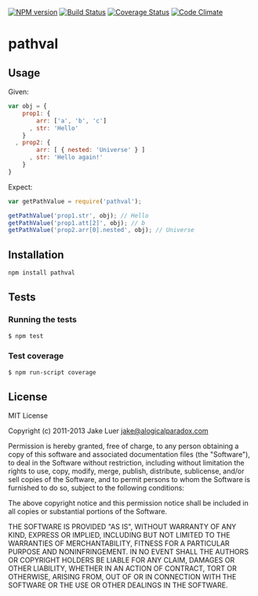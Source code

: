 [![NPM version](https://badge.fury.io/js/pathval.png)](http://badge.fury.io/js/pathval)
[![Build Status](https://secure.travis-ci.org/vesln/pathval.png)](http://travis-ci.org/vesln/pathval)
[![Coverage Status](https://coveralls.io/repos/vesln/pathval/badge.png?branch=master)](https://coveralls.io/r/vesln/pathval?branch=master)
[![Code Climate](https://codeclimate.com/github/vesln/pathval.png)](https://codeclimate.com/github/vesln/pathval)

# pathval

## Usage

Given:

```js
var obj = {
    prop1: {
        arr: ['a', 'b', 'c']
      , str: 'Hello'
    }
  , prop2: {
        arr: [ { nested: 'Universe' } ]
      , str: 'Hello again!'
    }
}
```

Expect:

```js
var getPathValue = require('pathval');

getPathValue('prop1.str', obj); // Hello
getPathValue('prop1.att[2]', obj); // b
getPathValue('prop2.arr[0].nested', obj); // Universe
```

## Installation

```bash
npm install pathval
```

## Tests

### Running the tests

```bash
$ npm test
```

### Test coverage

```bash
$ npm run-script coverage
```

## License

MIT License

Copyright (c) 2011-2013 Jake Luer jake@alogicalparadox.com

Permission is hereby granted, free of charge, to any person obtaining a copy of this software and associated
documentation files (the "Software"), to deal in the Software without restriction, including without limitation the rights
to use, copy, modify, merge, publish, distribute, sublicense, and/or sell copies of the Software, and to permit
persons to whom the Software is furnished to do so, subject to the following conditions:

The above copyright notice and this permission notice shall be included in all copies or substantial
portions of the Software.

THE SOFTWARE IS PROVIDED "AS IS", WITHOUT WARRANTY OF ANY KIND, EXPRESS OR IMPLIED, INCLUDING BUT NOT LIMITED TO
THE WARRANTIES OF MERCHANTABILITY, FITNESS FOR A PARTICULAR PURPOSE AND NONINFRINGEMENT. IN NO EVENT SHALL THE
AUTHORS OR COPYRIGHT HOLDERS BE LIABLE FOR ANY CLAIM, DAMAGES OR OTHER LIABILITY, WHETHER IN AN ACTION OF CONTRACT,
TORT OR OTHERWISE, ARISING FROM, OUT OF OR IN CONNECTION WITH THE SOFTWARE OR THE USE OR OTHER DEALINGS IN THE SOFTWARE.
